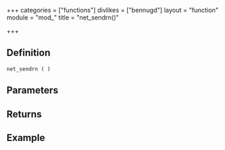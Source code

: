 +++
categories = ["functions"]
divlikes = ["bennugd"]
layout = "function"
module = "mod_"
title = "net_sendrn()"

+++

## Definition

    net_sendrn ( )

## Parameters

## Returns

## Example
